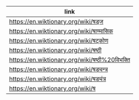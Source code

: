 |link|
|----|
|https://en.wiktionary.org/wiki/षड्ज|
|https://en.wiktionary.org/wiki/षाण्मासिक|
|https://en.wiktionary.org/wiki/षट्कोण|
|https://en.wiktionary.org/wiki/षष्ठी|
|https://en.wiktionary.org/wiki/षष्ठी%20विभक्ति|
|https://en.wiktionary.org/wiki/षड्यन्त्र|
|https://en.wiktionary.org/wiki/षड्यंत्र|
|https://en.wiktionary.org/wiki/ष|
